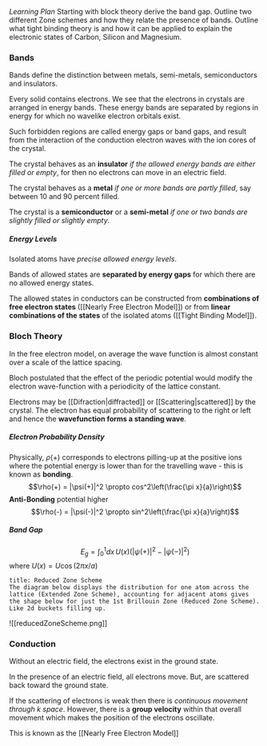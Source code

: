 *Learning Plan*
Starting with block theory derive the band gap. 
Outline two different Zone schemes and how they relate the presence of bands. 
Outline what tight binding theory is and how it can be applied to explain the electronic states of Carbon, Silicon and Magnesium.

### Bands
Bands define the distinction between metals, semi-metals, semiconductors and insulators.

Every solid contains electrons. We see that the electrons in crystals are arranged in energy bands.
These energy bands are separated by regions in energy for which no wavelike electron orbitals exist.

Such forbidden regions are called energy gaps or band gaps, and result from the interaction of the conduction electron waves with the ion cores of the crystal.

The crystal behaves as an **insulator** *if the allowed energy bands are either filled or empty*, for then no electrons can move in an electric field.

The crystal behaves as a **metal** *if one or more bands are partly filled*, say between 10 and 90 percent filled. 

The crystal is a **semiconductor** or a **semi-metal** *if one or two bands are slightly filled or slightly empty*.

##### Energy Levels
Isolated atoms have *precise allowed energy levels*.

Bands of allowed states are **separated by energy gaps** for which there are no allowed energy states.

The allowed states in conductors can be constructed from **combinations of free electron states** ([[Nearly Free Electron Model]]) or from **linear combinations of the states** of the isolated atoms ([[Tight Binding Model]]).

### Bloch Theory
In the free electron model, on average the wave function is almost constant over a scale of the lattice spacing.

Bloch postulated that the effect of the periodic potential would modify the electron wave-function with a periodicity of the lattice constant.

Electrons may be [[Difraction|diffracted]] or [[Scattering|scattered]] by the crystal. The electron has equal probability of scattering to the right or left and hence the **wavefunction forms a standing wave**.

##### Electron Probability Density
Physically, $\rho(+)$ corresponds to electrons pilling-up at the positive ions where the potential energy is lower than for the travelling wave - this is known as **bonding**.
$$\rho(+) = |\psi(+)|^2 \propto cos^2\left(\frac{\pi x}{a}\right)$$
**Anti-Bonding** potential higher
$$\rho(-) = |\psi(-)|^2 \propto sin^2\left(\frac{\pi x}{a}\right)$$
##### Band Gap
$$E_g = \int_0^1 dx \,U(x)\left(|\psi(+)|^2 - |\psi(-)|^2\right)$$ where $U(x) = U\cos{(2\pi x / a)}$

```ad-note
title: Reduced Zone Scheme
The diagram below displays the distribution for one atom across the lattice (Extended Zone Scheme), accounting for adjacent atoms gives the shape below for just the 1st Brillouin Zone (Reduced Zone Scheme).
Like 2d buckets filling up.
```
![[reducedZoneScheme.png]]
### Conduction
Without an electric field, the electrons exist in the ground state.

In the presence of an electric field, all electrons move. But, are scattered back toward the ground state.

If the scattering of electrons is weak then there is *continuous movement through k space*. However, there is a **group velocity** within that overall movement which makes the position of the electrons oscillate.

This is known as the [[Nearly Free Electron Model]]